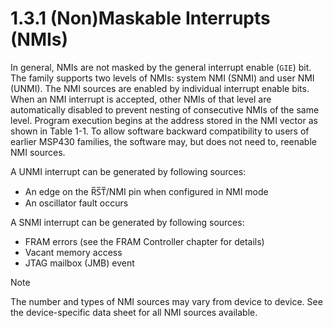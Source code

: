 # 1.3.1 (Non)Maskable Interrupts (NMIs)

In general, NMIs are not masked by the general interrupt enable (`GIE`) bit.
The family supports two levels of NMIs: system NMI (SNMI) and user NMI (UNMI).
The NMI sources are enabled by individual interrupt enable bits.
When an NMI interrupt is accepted, other NMIs of that level are automatically disabled to prevent
nesting of consecutive NMIs of the same level.
Program execution begins at the address stored in the NMI vector as shown in Table 1-1.
To allow software backward compatibility to users of earlier MSP430 families, the software may, but
does not need to, reenable NMI sources.

A UNMI interrupt can be generated by following sources:

- An edge on the R̅S̅T̅/NMI pin when configured in NMI mode
- An oscillator fault occurs

A SNMI interrupt can be generated by following sources:

- FRAM errors (see the FRAM Controller chapter for details)
- Vacant memory access
- JTAG mailbox (JMB) event

> [!NOTE]
> The number and types of NMI sources may vary from device to device. See the device-specific data
> sheet for all NMI sources available.
